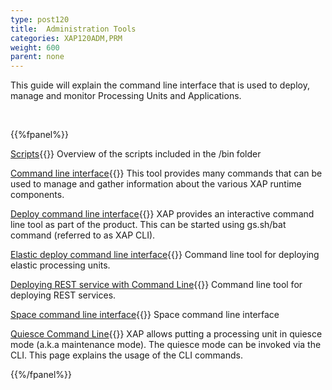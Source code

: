 ```yaml
---
type: post120
title:  Administration Tools
categories: XAP120ADM,PRM
weight: 600
parent: none
---
```






 This guide will explain the command line interface that is used to deploy, manage and monitor Processing Units and Applications.



<br>


{{%fpanel%}}

[Scripts](./scripts.html){{<wbr>}}
Overview of the scripts included in the <XAP root>/bin folder

[Command line interface](./command-line-interface.html){{<wbr>}}
This tool provides many commands that can be used to manage and gather information about the various XAP runtime components.

[Deploy command line interface](./deploy-command-line-interface.html){{<wbr>}}
XAP provides an interactive command line tool as part of the product. This can be started using gs.sh/bat command (referred to as XAP CLI).

[Elastic deploy command line interface](./elastic-deploy-command-line-interface.html){{<wbr>}}
Command line tool for  deploying elastic processing units.

[Deploying REST service with Command Line](./rest-deploy-command-line-interface.html){{<wbr>}}
Command line tool for  deploying REST services.

[Space command line interface](./space-gigaspaces-cli.html){{<wbr>}}
Space command line interface

[Quiesce Command Line](./quiesce-command-line-interface.html){{<wbr>}}
XAP allows putting a processing unit in quiesce mode (a.k.a maintenance mode). The quiesce mode can be invoked via the CLI. This page explains the usage of the CLI commands.

{{%/fpanel%}}


